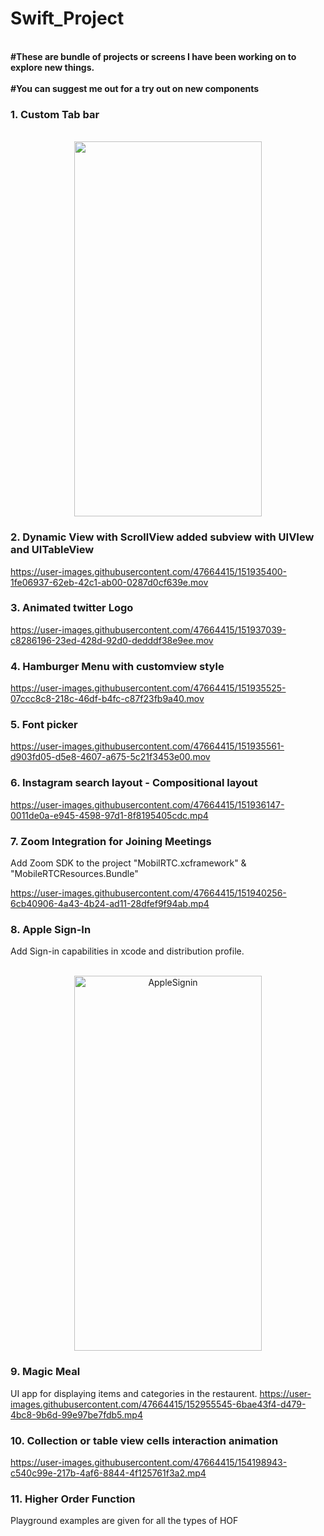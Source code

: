 # Swift_Project

<br>__#These are bundle of projects or screens I have been working on to explore new things.__<br>
<br>__#You can suggest me out for a try out on new components__<br>

### 1. Custom Tab bar  

<div align="center">
<br><img src="https://user-images.githubusercontent.com/47664415/118583171-41be8a00-b7b2-11eb-8002-bbf62cfae329.png" width="300" height="600">
</div>

### 2. Dynamic View with ScrollView added subview with UIVIew and UITableView

https://user-images.githubusercontent.com/47664415/151935400-1fe06937-62eb-42c1-ab00-0287d0cf639e.mov

### 3. Animated twitter Logo

https://user-images.githubusercontent.com/47664415/151937039-c8286196-23ed-428d-92d0-dedddf38e9ee.mov

### 4. Hamburger Menu with customview style

https://user-images.githubusercontent.com/47664415/151935525-07ccc8c8-218c-46df-b4fc-c87f23fb9a40.mov

### 5. Font picker

https://user-images.githubusercontent.com/47664415/151935561-d903fd05-d5e8-4607-a675-5c21f3453e00.mov

### 6. Instagram search layout - Compositional layout

https://user-images.githubusercontent.com/47664415/151936147-0011de0a-e945-4598-97d1-8f8195405cdc.mp4

### 7. Zoom Integration for Joining Meetings

Add Zoom SDK to the project  "MobilRTC.xcframework" & "MobileRTCResources.Bundle"

https://user-images.githubusercontent.com/47664415/151940256-6cb40906-4a43-4b24-ad11-28dfef9f94ab.mp4

### 8. Apple Sign-In

Add Sign-in capabilities in xcode and distribution profile.
<div align="center">
<br><img width="300" height="600" alt="AppleSignin" src="https://user-images.githubusercontent.com/47664415/152935278-a40e7040-a9c1-447d-9caf-e0c98676a7db.png">
</div>

### 9. Magic Meal

UI app for displaying items and categories in the restaurent.
https://user-images.githubusercontent.com/47664415/152955545-6bae43f4-d479-4bc8-9b6d-99e97be7fdb5.mp4

### 10. Collection or table view cells interaction animation

https://user-images.githubusercontent.com/47664415/154198943-c540c99e-217b-4af6-8844-4f125761f3a2.mp4

### 11. Higher Order Function 
Playground examples are given for all the types of HOF

